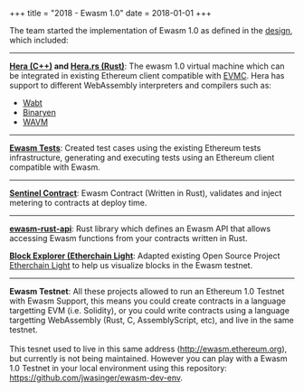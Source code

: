 +++
title = "2018 - Ewasm 1.0"
date = 2018-01-01
+++

The team started the implementation of Ewasm 1.0 as defined in the
[design](https://github.com/ewasm/design), which included:

---

**[Hera (C++)](https://github.com/ewasm/hera) and [Hera.rs
(Rust)](https://github.com/ewasm/hera.rs)**: The ewasm 1.0 virtual machine which
can be integrated in existing Ethereum client compatible with
[EVMC](https://github.com/ethereum/evmc). Hera has support to different
WebAssembly interpreters and compilers such as:

- [Wabt](https://github.com/webassembly/wabt)
- [Binaryen](https://github.com/webassembly/binaryen)
- [WAVM](https://github.com/WAVM/WAVM)

---

**[Ewasm
Tests](https://github.com/ewasm/tests/tree/wasm-tests/src/GeneralStateTestsFiller/stEWASMTests)**:
Created test cases using the existing Ethereum tests infrastructure, generating
and executing tests using an Ethereum client compatible with Ewasm.

---

**[Sentinel Contract](https://github.com/ewasm/sentinel-rs)**: Ewasm Contract
(Written in Rust), validates and inject metering to contracts at deploy time.

---

**[ewasm-rust-api](https://github.com/ewasm/ewasm-rust-api)**: Rust library
which defines an Ewasm API that allows accessing Ewasm functions from your
contracts written in Rust.

**[Block Explorer (Etherchain
Light](https://github.com/ewasm/etherchain-light)**: Adapted existing Open
Source Project [Etherchain Light](https://github.com/gobitfly/etherchain-light)
to help us visualize blocks in the Ewasm testnet.

---

**Ewasm Testnet**: All these projects allowed to run an Ethereum 1.0 Testnet
with Ewasm Support, this means you could create contracts in a language
targetting EVM (i.e. Solidity), or you could write contracts using a language
targetting WebAssembly (Rust, C, AssemblyScript, etc), and live in the same
testnet.\
\
This tesnet used to live in this same address
(<http://ewasm.ethereum.org>), but currently is not being maintained. However
you can play with a Ewasm 1.0 Testnet in your local environment using this
repository: <https://github.com/jwasinger/ewasm-dev-env>.
